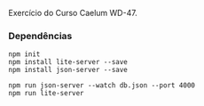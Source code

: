 Exercício do Curso Caelum WD-47.

### Dependências
```
npm init
npm install lite-server --save
npm install json-server --save

npm run json-server --watch db.json --port 4000
npm run lite-server
```

